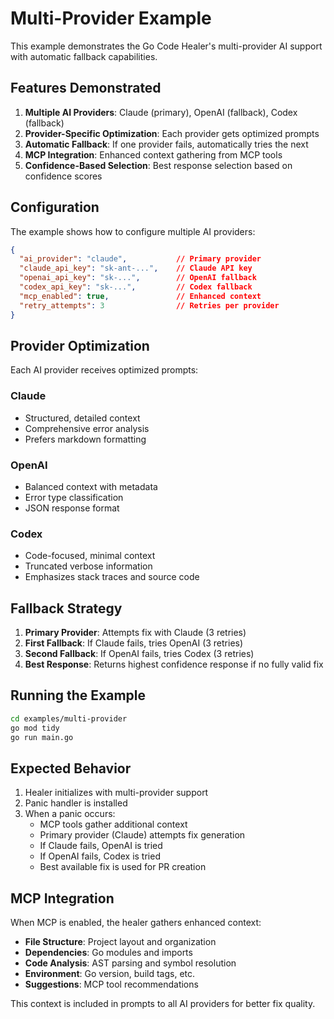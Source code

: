 # Multi-Provider Example

This example demonstrates the Go Code Healer's multi-provider AI support with automatic fallback capabilities.

## Features Demonstrated

1. **Multiple AI Providers**: Claude (primary), OpenAI (fallback), Codex (fallback)
2. **Provider-Specific Optimization**: Each provider gets optimized prompts
3. **Automatic Fallback**: If one provider fails, automatically tries the next
4. **MCP Integration**: Enhanced context gathering from MCP tools
5. **Confidence-Based Selection**: Best response selection based on confidence scores

## Configuration

The example shows how to configure multiple AI providers:

```json
{
  "ai_provider": "claude",           // Primary provider
  "claude_api_key": "sk-ant-...",    // Claude API key
  "openai_api_key": "sk-...",        // OpenAI fallback
  "codex_api_key": "sk-...",         // Codex fallback
  "mcp_enabled": true,               // Enhanced context
  "retry_attempts": 3                // Retries per provider
}
```

## Provider Optimization

Each AI provider receives optimized prompts:

### Claude
- Structured, detailed context
- Comprehensive error analysis
- Prefers markdown formatting

### OpenAI  
- Balanced context with metadata
- Error type classification
- JSON response format

### Codex
- Code-focused, minimal context
- Truncated verbose information
- Emphasizes stack traces and source code

## Fallback Strategy

1. **Primary Provider**: Attempts fix with Claude (3 retries)
2. **First Fallback**: If Claude fails, tries OpenAI (3 retries)  
3. **Second Fallback**: If OpenAI fails, tries Codex (3 retries)
4. **Best Response**: Returns highest confidence response if no fully valid fix

## Running the Example

```bash
cd examples/multi-provider
go mod tidy
go run main.go
```

## Expected Behavior

1. Healer initializes with multi-provider support
2. Panic handler is installed
3. When a panic occurs:
   - MCP tools gather additional context
   - Primary provider (Claude) attempts fix generation
   - If Claude fails, OpenAI is tried
   - If OpenAI fails, Codex is tried
   - Best available fix is used for PR creation

## MCP Integration

When MCP is enabled, the healer gathers enhanced context:

- **File Structure**: Project layout and organization
- **Dependencies**: Go modules and imports
- **Code Analysis**: AST parsing and symbol resolution
- **Environment**: Go version, build tags, etc.
- **Suggestions**: MCP tool recommendations

This context is included in prompts to all AI providers for better fix quality.